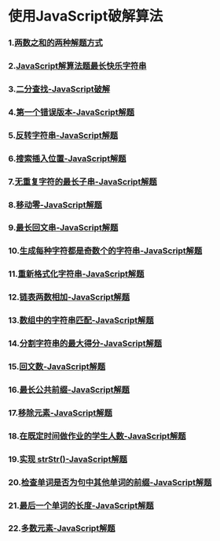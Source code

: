 # 使用JavaScript破解算法

### 1.[两数之和的两种解题方式](https://juejin.cn/post/7126779227390607368)
### 2.[JavaScript解算法题最长快乐字符串](https://juejin.cn/post/7127140533343879181)
### 3.[二分查找-JavaScript破解](https://juejin.cn/post/7127656539313143822)
### 4.[第一个错误版本-JavaScript解题](https://juejin.cn/post/7128029782767304718)
### 5.[反转字符串-JavaScript解题](https://juejin.cn/post/7128398456753750030)
### 6.[搜索插入位置-JavaScript解题](https://juejin.cn/post/7128675995225161735)
### 7.[无重复字符的最长子串-JavaScript解题](https://juejin.cn/post/7129154973639639077)
### 8.[移动零-JavaScript解题](https://juejin.cn/post/7129513929289498638)
### 9.[最长回文串-JavaScript解题](https://juejin.cn/post/7129886029162479652)
### 10.[生成每种字符都是奇数个的字符串-JavaScript解题](https://juejin.cn/post/7130255506329272351)
### 11.[重新格式化字符串-JavaScript解题](https://juejin.cn/post/7130624201547300871)
### 12.[链表两数相加-JavaScript解题](https://juejin.cn/post/7131005623168794661)
### 13.[数组中的字符串匹配-JavaScript解题](https://juejin.cn/post/7131363797641461774)
### 14.[分割字符串的最大得分-JavaScript解题](https://juejin.cn/post/7131740322287058957)
### 15.[回文数-JavaScript解题](https://juejin.cn/post/7132120029159489572)
### 16.[最长公共前缀-JavaScript解题](https://juejin.cn/post/7132850825801498637)
### 17.[移除元素-JavaScript解题](https://juejin.cn/post/7132850825801498637)
### 18.[在既定时间做作业的学生人数-JavaScript解题](https://juejin.cn/post/7133585383602225160)
### 19.[实现 strStr()-JavaScript解题](https://juejin.cn/post/7133973002672799751)
### 20.[检查单词是否为句中其他单词的前缀-JavaScript解题](https://juejin.cn/post/7134350957361496100)
### 21.[最后一个单词的长度-JavaScript解题](https://juejin.cn/post/7134577066925621279)
### 22.[多数元素-JavaScript解题](https://juejin.cn/post/7135453823736217637)

